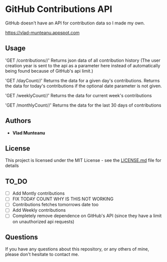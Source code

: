 # GitHub Contributions API

GitHub doesn't have an API for contribution data so I made my own.

https://vlad-munteanu.appspot.com

## Usage

'GET /contributions/<username>/<userCreationYear>'
Returns json data of all contribution history
(The user creation year is sent to the api as a parameter here instead of automatically being found because of GitHub's api limit.)

'GET /dayCount/<username>/<date>'
Returns the data for a given day's contributions. Returns the data for today's contributions if the optional date parameter is not given.

'GET /weeklyCount/<username>/'
Returns the data for current week's contributions

'GET /monthlyCount/<username>/'
Returns the data for the last 30 days of contributions

## Authors

- **Vlad Munteanu**

## License

This project is licensed under the MIT License - see the [LICENSE.md](LICENSE) file for details

## TO_DO

- [ ] Add Montly contributions
- [ ] FIX TODAY COUNT WHY IS THIS NOT WORKING
- [ ] Contributions fetches tomorrows date too
- [ ] Add Weekly contributions
- [ ] Completely remove dependence on GitHub's API (since they have a limit on unauthorized api requests)

## Questions

If you have any questions about this repository, or any others of mine, please
don't hesitate to contact me.
